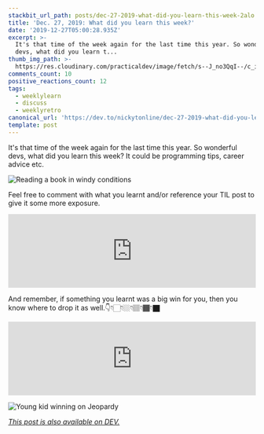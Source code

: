 ```yaml
---
stackbit_url_path: posts/dec-27-2019-what-did-you-learn-this-week-2alo
title: 'Dec. 27, 2019: What did you learn this week?'
date: '2019-12-27T05:00:28.935Z'
excerpt: >-
  It's that time of the week again for the last time this year. So wonderful
  devs, what did you learn t...
thumb_img_path: >-
  https://res.cloudinary.com/practicaldev/image/fetch/s--J_no3QqI--/c_imagga_scale,f_auto,fl_progressive,h_420,q_auto,w_1000/https://thepracticaldev.s3.amazonaws.com/i/228264k5z9xhoht5ec3p.JPG
comments_count: 10
positive_reactions_count: 12
tags:
  - weeklylearn
  - discuss
  - weeklyretro
canonical_url: 'https://dev.to/nickytonline/dec-27-2019-what-did-you-learn-this-week-2alo'
template: post
---
```

It's that time of the week again for the last time this year. So wonderful devs, what did you learn this week? It could be programming tips, career advice etc.

![Reading a book in windy conditions](https://media.giphy.com/media/fhAwk4DnqNgw8/giphy.gif)

Feel free to comment with what you learnt and/or reference your TIL post to give it some more exposure.


<iframe class="liquidTag" src="https://dev.to/embed/tag?args=todayilearned" style="border: 0; width: 100%;"></iframe>


And remember, if something you learnt was a big win for you, then you know where to drop it as well.👇👇🏻👇🏼👇🏽👇🏾👇🏿


<iframe class="liquidTag" src="https://dev.to/embed/link?args=https%3A%2F%2Fdev.to%2Fjess%2Fwhat-was-your-win-this-week-3gjl" style="border: 0; width: 100%;"></iframe>


![Young kid winning on Jeopardy](https://media.giphy.com/media/2sXf9PbHcEdE1x059I/giphy.gif)


*[This post is also available on DEV.](https://dev.to/nickytonline/dec-27-2019-what-did-you-learn-this-week-2alo)*


<script>
const parent = document.getElementsByTagName('head')[0];
const script = document.createElement('script');
script.type = 'text/javascript';
script.src = 'https://cdnjs.cloudflare.com/ajax/libs/iframe-resizer/4.1.1/iframeResizer.min.js';
script.charset = 'utf-8';
script.onload = function() {
    window.iFrameResize({}, '.liquidTag');
};
parent.appendChild(script);
</script>    

